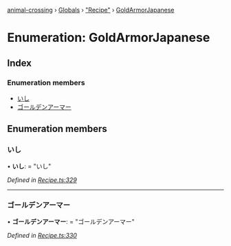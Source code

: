 [animal-crossing](../README.md) › [Globals](../globals.md) › ["Recipe"](../modules/_recipe_.md) › [GoldArmorJapanese](_recipe_.goldarmorjapanese.md)

# Enumeration: GoldArmorJapanese

## Index

### Enumeration members

* [いし](_recipe_.goldarmorjapanese.md#いし)
* [ゴールデンアーマー](_recipe_.goldarmorjapanese.md#ゴールデンアーマー)

## Enumeration members

###  いし

• **いし**: = "いし"

*Defined in [Recipe.ts:329](https://github.com/Norviah/animal-crossing/blob/738a792/module/types/Recipe.ts#L329)*

___

###  ゴールデンアーマー

• **ゴールデンアーマー**: = "ゴールデンアーマー"

*Defined in [Recipe.ts:330](https://github.com/Norviah/animal-crossing/blob/738a792/module/types/Recipe.ts#L330)*
